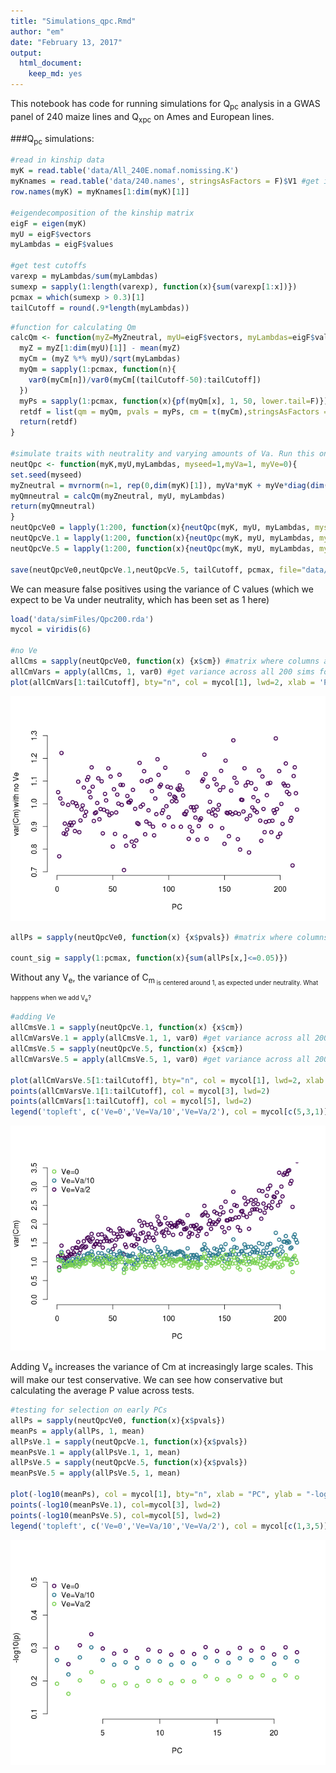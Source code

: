 ```yaml
---
title: "Simulations_qpc.Rmd"
author: "em"
date: "February 13, 2017"
output:
  html_document:
    keep_md: yes
---
```




This notebook has code for running simulations for Q<sub>pc</sub> analysis in a GWAS panel of 240 maize lines and Q<sub>xpc</sub> on Ames and European lines.


###Q<sub>pc</sub> simulations:


```r
#read in kinship data
myK = read.table('data/All_240E.nomaf.nomissing.K')
myKnames = read.table('data/240.names', stringsAsFactors = F)$V1 #get individual names
row.names(myK) = myKnames[1:dim(myK)[1]]

#eigendecomposition of the kinship matrix
eigF = eigen(myK)
myU = eigF$vectors
myLambdas = eigF$values

#get test cutoffs
varexp = myLambdas/sum(myLambdas)
sumexp = sapply(1:length(varexp), function(x){sum(varexp[1:x])})
pcmax = which(sumexp > 0.3)[1]
tailCutoff = round(.9*length(myLambdas))
```


```r
#function for calculating Qm
calcQm <- function(myZ=MyZneutral, myU=eigF$vectors, myLambdas=eigF$values){
  myZ = myZ[1:dim(myU)[1]] - mean(myZ)
  myCm = (myZ %*% myU)/sqrt(myLambdas)
  myQm = sapply(1:pcmax, function(n){
    var0(myCm[n])/var0(myCm[(tailCutoff-50):tailCutoff])
  })
  myPs = sapply(1:pcmax, function(x){pf(myQm[x], 1, 50, lower.tail=F)})
  retdf = list(qm = myQm, pvals = myPs, cm = t(myCm),stringsAsFactors = F)
  return(retdf)
}

#simulate traits with neutrality and varying amounts of Va. Run this once and save output to save time.
neutQpc <- function(myK,myU,myLambdas, myseed=1,myVa=1, myVe=0){
set.seed(myseed)
myZneutral = mvrnorm(n=1, rep(0,dim(myK)[1]), myVa*myK + myVe*diag(dim(myK)[1])) #neutral traits
myQmneutral = calcQm(myZneutral, myU, myLambdas)
return(myQmneutral)
}
neutQpcVe0 = lapply(1:200, function(x){neutQpc(myK, myU, myLambdas, myseed=x, myVa=1, myVe=0)})#no Ve
neutQpcVe.1 = lapply(1:200, function(x){neutQpc(myK, myU, myLambdas, myseed=x,myVa=1, myVe=.1)}) #Ve = Va/10
neutQpcVe.5 = lapply(1:200, function(x){neutQpc(myK, myU, myLambdas, myseed=x,myVa=1, myVe=.5)}) #Ve = Va/2

save(neutQpcVe0,neutQpcVe.1,neutQpcVe.5, tailCutoff, pcmax, file="data/simFiles/Qpc200.rda")
```

We can measure false positives using the variance of C values (which we expect to be Va under neutrality, which has been set as 1 here)

```r
load('data/simFiles/Qpc200.rda')
mycol = viridis(6)

#no Ve
allCms = sapply(neutQpcVe0, function(x) {x$cm}) #matrix where columns are the Cm values for a given simulation (from PC1 to PC 239)
allCmVars = apply(allCms, 1, var0) #get variance across all 200 sims for each pc
plot(allCmVars[1:tailCutoff], bty="n", col = mycol[1], lwd=2, xlab = 'PC', ylab = "var(Cm) with no Ve", xlim = c(0,tailCutoff))
```

![](Simulations-traitqpc_files/figure-html/qpc-sims-cont-1.png)<!-- -->

```r
allPs = sapply(neutQpcVe0, function(x) {x$pvals}) #matrix where columns are the Cm values for a given simulation (from PC1 to PC 239)

count_sig = sapply(1:pcmax, function(x){sum(allPs[x,]<=0.05)})
```

Without any V<sub>e</sub>, the variance of C<sub>m<sub> is centered around 1, as expected under neutrality. What happpens when we add V<sub>e</sub>?


```r
#adding Ve
allCmsVe.1 = sapply(neutQpcVe.1, function(x) {x$cm})
allCmVarsVe.1 = apply(allCmsVe.1, 1, var0) #get variance across all 200 sims for each pc
allCmsVe.5 = sapply(neutQpcVe.5, function(x) {x$cm})
allCmVarsVe.5 = apply(allCmsVe.5, 1, var0) #get variance across all 200 sims for each pc

plot(allCmVarsVe.5[1:tailCutoff], bty="n", col = mycol[1], lwd=2, xlab = 'PC', ylab = "var(Cm)", xlim = c(0, tailCutoff), ylim=c(0,3.5))
points(allCmVarsVe.1[1:tailCutoff], col = mycol[3], lwd=2)
points(allCmVars[1:tailCutoff], col = mycol[5], lwd=2)
legend('topleft', c('Ve=0','Ve=Va/10','Ve=Va/2'), col = mycol[c(5,3,1)], pch=1, bty="n", pt.lwd=2)
```

![](Simulations-traitqpc_files/figure-html/unnamed-chunk-1-1.png)<!-- -->

Adding V<sub>e</sub> increases the variance of Cm at increasingly large scales. This will make our test conservative. We can see how conservative but calculating the average P value across tests. 


```r
#testing for selection on early PCs
allPs = sapply(neutQpcVe0, function(x){x$pvals})
meanPs = apply(allPs, 1, mean)
allPsVe.1 = sapply(neutQpcVe.1, function(x){x$pvals})
meanPsVe.1 = apply(allPsVe.1, 1, mean)
allPsVe.5 = sapply(neutQpcVe.5, function(x){x$pvals})
meanPsVe.5 = apply(allPsVe.5, 1, mean)

plot(-log10(meanPs), col = mycol[1], bty="n", xlab = "PC", ylab = "-log10(p)", ylim=c(0.1,0.5), lwd=2)
points(-log10(meanPsVe.1), col=mycol[3], lwd=2)
points(-log10(meanPsVe.5), col=mycol[5], lwd=2)
legend('topleft', c('Ve=0','Ve=Va/10','Ve=Va/2'), col = mycol[c(1,3,5)], pch=1, bty="n", pt.lwd=2)
```

![](Simulations-traitqpc_files/figure-html/unnamed-chunk-2-1.png)<!-- -->

